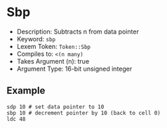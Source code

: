 # Sbp
- Description: Subtracts n from data pointer
- Keyword: `sbp`
- Lexem Token: `Token::Sbp`
- Compiles to: `<(n many)`
- Takes Argument (n): true
- Argument Type: 16-bit unsigned integer

## Example
```
sdp 10 # set data pointer to 10
sbp 10 # decrement pointer by 10 (back to cell 0)
ldc 48
```